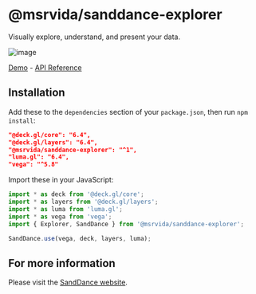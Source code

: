 # @msrvida/sanddance-explorer

Visually explore, understand, and present your data.

![image](https://user-images.githubusercontent.com/11507384/54243089-591fcf80-44e4-11e9-851e-5ff4a262ccfd.png)


[Demo](https://microsoft.github.io/SandDance/app) - [API Reference](https://microsoft.github.io/SandDance/docs/sanddance-explorer/v2/api)

## Installation

Add these to the `dependencies` section of your `package.json`, then run `npm install`:

```json
"@deck.gl/core": "6.4",
"@deck.gl/layers": "6.4",
"@msrvida/sanddance-explorer": "^1",
"luma.gl": "6.4",
"vega": "^5.8"
```

Import these in your JavaScript:

```js
import * as deck from '@deck.gl/core';
import * as layers from '@deck.gl/layers';
import * as luma from 'luma.gl';
import * as vega from 'vega';
import { Explorer, SandDance } from '@msrvida/sanddance-explorer';

SandDance.use(vega, deck, layers, luma);
```

## For more information
Please visit the [SandDance website](https://microsoft.github.io/SandDance/).
